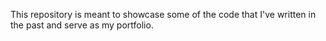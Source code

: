 This repository is meant to showcase some of the code that I've written in the past and serve as my portfolio.
